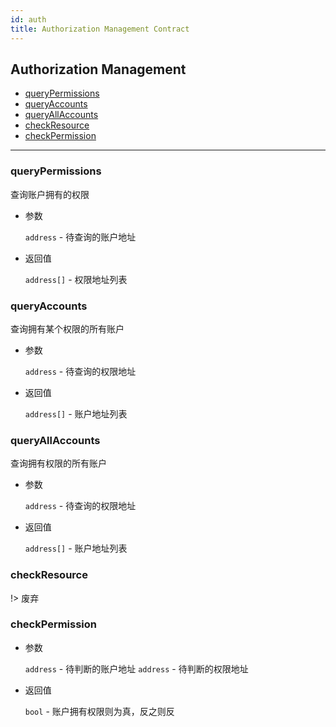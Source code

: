 ```yaml
---
id: auth
title: Authorization Management Contract
---
```



<h2 class="hover-list">Authorization Management</h2>

* [queryPermissions](#queryPermissions)
* [queryAccounts](#queryAccounts)
* [queryAllAccounts](#queryAllAccounts)
* [checkResource](#checkResource)
* [checkPermission](#checkPermission)

* * *

### queryPermissions

查询账户拥有的权限

* 参数
    
    `address` - 待查询的账户地址

* 返回值
    
    `address[]` - 权限地址列表

### queryAccounts

查询拥有某个权限的所有账户

* 参数
    
    `address` - 待查询的权限地址

* 返回值
    
    `address[]` - 账户地址列表

### queryAllAccounts

查询拥有权限的所有账户

* 参数
    
    `address` - 待查询的权限地址

* 返回值
    
    `address[]` - 账户地址列表

### checkResource

!> 废弃

### checkPermission

* 参数
    
    `address` - 待判断的账户地址 `address` - 待判断的权限地址

* 返回值
    
    `bool` - 账户拥有权限则为真，反之则反